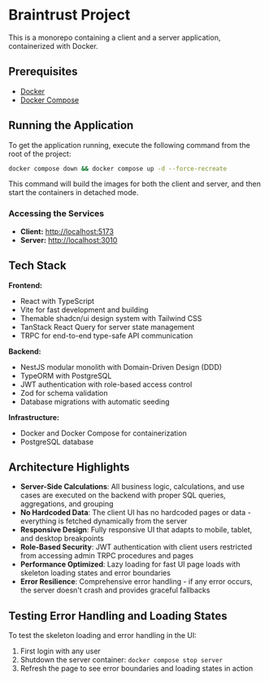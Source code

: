 # Braintrust Project

This is a monorepo containing a client and a server application, containerized with Docker.

## Prerequisites

- [Docker](https://docs.docker.com/get-docker/)
- [Docker Compose](https://docs.docker.com/compose/install/)

## Running the Application

To get the application running, execute the following command from the root of the project:

```bash
docker compose down && docker compose up -d --force-recreate
```

This command will build the images for both the client and server, and then start the containers in detached mode.

### Accessing the Services

-   **Client:** [http://localhost:5173](http://localhost:5173)
-   **Server:** [http://localhost:3010](http://localhost:3010)

## Tech Stack

**Frontend:**
- React with TypeScript
- Vite for fast development and building
- Themable shadcn/ui design system with Tailwind CSS
- TanStack React Query for server state management
- TRPC for end-to-end type-safe API communication

**Backend:**
- NestJS modular monolith with Domain-Driven Design (DDD)
- TypeORM with PostgreSQL
- JWT authentication with role-based access control
- Zod for schema validation
- Database migrations with automatic seeding

**Infrastructure:**
- Docker and Docker Compose for containerization
- PostgreSQL database

## Architecture Highlights

- **Server-Side Calculations**: All business logic, calculations, and use cases are executed on the backend with proper SQL queries, aggregations, and grouping
- **No Hardcoded Data**: The client UI has no hardcoded pages or data - everything is fetched dynamically from the server
- **Responsive Design**: Fully responsive UI that adapts to mobile, tablet, and desktop breakpoints
- **Role-Based Security**: JWT authentication with client users restricted from accessing admin TRPC procedures and pages
- **Performance Optimized**: Lazy loading for fast UI page loads with skeleton loading states and error boundaries
- **Error Resilience**: Comprehensive error handling - if any error occurs, the server doesn't crash and provides graceful fallbacks

## Testing Error Handling and Loading States

To test the skeleton loading and error handling in the UI:

1. First login with any user
2. Shutdown the server container: `docker compose stop server`
3. Refresh the page to see error boundaries and loading states in action 